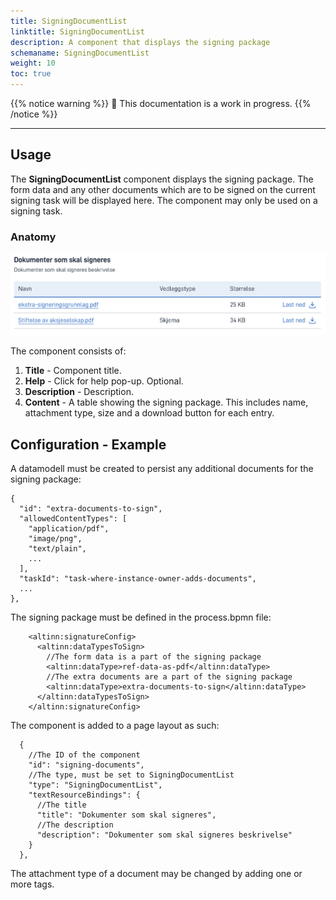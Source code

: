 ```yaml
---
title: SigningDocumentList
linktitle: SigningDocumentList
description: A component that displays the signing package
schemaname: SigningDocumentList 
weight: 10 
toc: true
---
```


{{% notice warning %}}
🚧 This documentation is a work in progress.
{{% /notice %}}

---

## Usage

The **SigningDocumentList** component displays the signing package. The form data and any other documents which are to be
signed on the current signing task will be displayed here. The component may only be used on a signing task.

### Anatomy

![SigningDocumentList anatomy](signingdocumentlist-anatomy.png "SigningDocumentList")

The component consists of:

1. **Title** - Component title.
2. **Help** - Click for help pop-up. Optional.
3. **Description** - Description.
4. **Content** - A table showing the signing package. This includes name, attachment type, size and a download button for each entry.

## Configuration - Example

A datamodell must be created to persist any additional documents for the signing package:

    {
      "id": "extra-documents-to-sign",
      "allowedContentTypes": [
        "application/pdf",
        "image/png",
        "text/plain",
        ...
      ],
      "taskId": "task-where-instance-owner-adds-documents",
      ...  
    },

The signing package must be defined in the process.bpmn file:

        <altinn:signatureConfig>
          <altinn:dataTypesToSign>
            //The form data is a part of the signing package
            <altinn:dataType>ref-data-as-pdf</altinn:dataType>
            //The extra documents are a part of the signing package
            <altinn:dataType>extra-documents-to-sign</altinn:dataType>
          </altinn:dataTypesToSign>
        </altinn:signatureConfig>

The component is added to a page layout as such:

      {
        //The ID of the component
        "id": "signing-documents",
        //The type, must be set to SigningDocumentList
        "type": "SigningDocumentList",
        "textResourceBindings": {
          //The title
          "title": "Dokumenter som skal signeres",
          //The description
          "description": "Dokumenter som skal signeres beskrivelse"
        }
      },

The attachment type of a document may be changed by adding one or more tags.